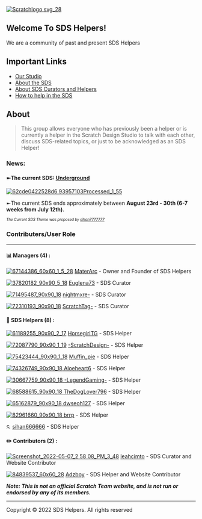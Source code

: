 <link rel="icon" href="PATH/TO/Screenshot 2022-05-07 4.33.45 PM (1).png" type="image/x-icon">

[![Scratchlogo svg_28](https://user-images.githubusercontent.com/105017592/167304570-fc95ce77-370a-4cb7-836d-cca53dbeca7d.png)](https://scratch.mit.edu/studios/31464146)




## Welcome To SDS Helpers! 

We are a community of past and present SDS Helpers

## Important Links
- [Our Studio](https://scratch.mit.edu/studios/31464146/)
- [About the SDS](https://en.scratch-wiki.info/wiki/Scratch_Design_Studio)
- [About SDS Curators and Helpers](https://en.scratch-wiki.info/wiki/Scratch_Design_Studio_Curator)
- [How to help in the SDS](https://scratch.mit.edu/projects/413689067/)
 
## About
> This group allows everyone who has previously been a helper or is currently a helper in the Scratch Design Studio to talk with each other, discuss SDS-related topics, or just to be acknowledged as an SDS Helper!

### News: 


#### ➼The current SDS: [Underground](https://scratch.mit.edu/studios/31865836)

[![62cde0422528d6 93957103Processed_1_55](https://user-images.githubusercontent.com/105017592/180339848-50bd865a-0e9f-4ffa-bef5-18e99a268793.png)](https://scratch.mit.edu/studios/31865836/)






➼The current SDS ends approximately between **August 23rd - 30th (6-7 weeks from July 12th).**

<sub><sub>*The Current SDS Theme was proposed by [sihan7777777](https://scratch.mit.edu/users/sihan7777777/)*</sub></sub>




### Contributers/User Role
-------------------------------------------------
#### 📊 Managers (4) :
[![67144386_60x60_1_5_28](https://user-images.githubusercontent.com/105017592/180075895-3ea5677f-4739-4688-9671-2a48e17e59be.png)](https://scratch.mit.edu/users/MaterArc/)
[MaterArc](https://scratch.mit.edu/users/MaterArc/) - Owner and Founder of SDS Helpers


[![37820182_90x90_5_18](https://user-images.githubusercontent.com/105017592/180074841-970a2b6a-29ff-4498-ab60-3a98943f3079.jpeg)](https://scratch.mit.edu/users/Euglena73/)
[Euglena73](https://scratch.mit.edu/users/Euglena73/) - SDS Curator


[![71495487_90x90_18](https://user-images.githubusercontent.com/105017592/167267906-7b74e986-a716-45b8-9f77-534298f5c250.jpeg)](https://scratch.mit.edu/users/nightmxre-)
[nightmxre-](https://scratch.mit.edu/users/nightmxre-) - SDS Curator


[![72310193_90x90_18](https://user-images.githubusercontent.com/105017592/167268036-fe2ab9dc-2c9d-427e-9ae3-629d3c407334.png)](https://scratch.mit.edu/users/ScratchTag-/)
[ScratchTag-](https://scratch.mit.edu/users/ScratchTag-/)  - SDS Curator



#### 👥 SDS Helpers (8) :
[![61189255_90x90_2_17](https://user-images.githubusercontent.com/105017592/180336559-c4794cd5-1a95-46aa-8378-e8a564dae3a2.png)](https://scratch.mit.edu/users/horsegirltg/)
[HorsegirlTG](https://scratch.mit.edu/users/HorseGirlTG/) - SDS Helper


[![72087790_90x90_1_19](https://user-images.githubusercontent.com/105017592/180336920-638341e4-9559-4635-b98b-cc5ed9f350a3.jpeg)](https://scratch.mit.edu/users/-ScratchDesign-/)
[-ScratchDesign-](https://scratch.mit.edu/users/-ScratchDesign-/) - SDS Helper


[![75423444_90x90_1_18](https://user-images.githubusercontent.com/105017592/180614734-2f6475a9-4344-456a-beba-e56965d953ba.png)](https://scratch.mit.edu/users/Muffin_pie/)
[Muffin_pie](https://scratch.mit.edu/users/Muffin_pie/) - SDS Helper


[![74326749_90x90_18](https://user-images.githubusercontent.com/105017592/180878275-b188986f-5a7d-48ed-b0ba-6f5945ddc658.jpeg)
](https://scratch.mit.edu/users/Aloeheart6/)
[Aloeheart6](https://scratch.mit.edu/users/Aloeheart6/) - SDS Helper


[![30667759_90x90_18](https://user-images.githubusercontent.com/105017592/180878492-3f8a439b-7691-4d87-b817-c5463a225a4c.png)
](https://scratch.mit.edu/users/-LegendGaming-/)
[-LegendGaming-](https://scratch.mit.edu/users/-LegendGaming-/) - SDS Helper


[![68588615_90x90_18](https://user-images.githubusercontent.com/105017592/180878729-d1b0ec89-2b6c-4344-a025-cc7a5a79ac9c.png)
](https://scratch.mit.edu/users/TheDogLover796/)
[TheDogLover796](https://scratch.mit.edu/users/TheDogLover796/) - SDS Helper


[![65162879_90x90_18](https://user-images.githubusercontent.com/105017592/180879019-985cbf66-8b66-4456-9f6f-7b4cd30d6210.png)
](https://scratch.mit.edu/users/dwseoh127/)
[dwseoh127](https://scratch.mit.edu/users/dwseoh127/) - SDS Helper


[![82961660_90x90_18](https://user-images.githubusercontent.com/105017592/180879224-59ddfc98-e526-408e-b826-ea1fc91123a8.png)
](https://scratch.mit.edu/users/brrp/)
[brrp](https://scratch.mit.edu/users/brrp/) - SDS Helper

 [<img width="12" alt="Screen_Shot_2022-07-30_at_9 47 37_AM_1_29" src="https://user-images.githubusercontent.com/105017592/181917442-3a0b511c-e9a9-457e-8f62-381417f6a338.png">](https://scratch.mit.edu/users/sihan666666/)
[sihan666666](https://scratch.mit.edu/users/sihan666666/) - SDS Helper

#### ✏️ Contributors (2) :

[![Screenshot_2022-05-07_2 58 08_PM_3_48](https://user-images.githubusercontent.com/105017592/167268269-83ba2365-8beb-4c50-936a-947de93dde97.png)](https://scratch.mit.edu/users/leahcimto/)
[leahcimto](https://scratch.mit.edu/users/leahcimto/) - SDS Curator and Website Contributor


[![84839537_60x60_28](https://user-images.githubusercontent.com/105017592/180089695-1b66a93b-99eb-440e-ad78-b906bddcfa1a.png)](https://scratch.mit.edu/users/adzboy/)
[Adzboy](https://scratch.mit.edu/users/adzboy/) - SDS Helper and Website Contributor 


***Note: This is not an official Scratch Team website, and is not run or endorsed by any of its members.***

-------------------------------------------------
Copyright © 2022 SDS Helpers. All rights reserved
